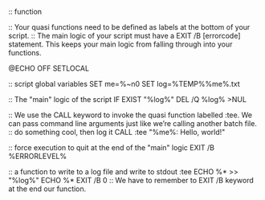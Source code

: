 :: function

:: Your quasi functions need to be defined as labels at the bottom of your script.
:: The main logic of your script must have a EXIT /B [errorcode] statement. This keeps your main logic from falling through into your functions.

@ECHO OFF
SETLOCAL

:: script global variables
SET me=%~n0
SET log=%TEMP%\%me%.txt

:: The "main" logic of the script
IF EXIST "%log%" DEL /Q %log% >NUL

:: We use the CALL keyword to invoke the quasi function labelled :tee. We can pass command line arguments just like we’re calling another batch file.
:: do something cool, then log it
CALL :tee "%me%: Hello, world!"

:: force execution to quit at the end of the "main" logic
EXIT /B %ERRORLEVEL%

:: a function to write to a log file and write to stdout
:tee
ECHO %* >> "%log%"
ECHO %*
EXIT /B 0
:: We have to remember to EXIT /B keyword at the end our function.
